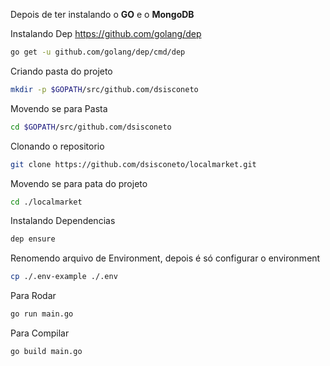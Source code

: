 Depois de ter instalando o **GO** e o **MongoDB**


Instalando Dep https://github.com/golang/dep

````sh
go get -u github.com/golang/dep/cmd/dep

````

Criando pasta do projeto

````sh 
mkdir -p $GOPATH/src/github.com/dsisconeto
````

Movendo se para Pasta

````sh 
cd $GOPATH/src/github.com/dsisconeto
````

Clonando o repositorio

````sh 
git clone https://github.com/dsisconeto/localmarket.git
````

Movendo se para pata do projeto

````sh 
cd ./localmarket 
````

Instalando Dependencias

````sh 
dep ensure
````

Renomendo arquivo de Environment, depois é só configurar o environment

````sh 
cp ./.env-example ./.env
````

Para Rodar

````sh 
go run main.go
````

Para Compilar

````sh 
go build main.go
````

